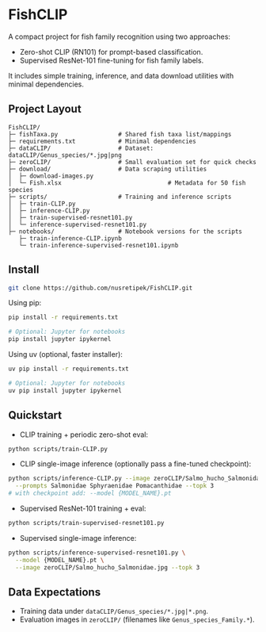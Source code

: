 # FishCLIP

A compact project for fish family recognition using two approaches:
- Zero-shot CLIP (RN101) for prompt-based classification.
- Supervised ResNet-101 fine-tuning for fish family labels.

It includes simple training, inference, and data download utilities with minimal dependencies.

## Project Layout

```text
FishCLIP/
├─ fishTaxa.py                 # Shared fish taxa list/mappings
├─ requirements.txt            # Minimal dependencies
├─ dataCLIP/                   # Dataset: dataCLIP/Genus_species/*.jpg|png
├─ zeroCLIP/                   # Small evaluation set for quick checks
├─ download/                   # Data scraping utilities
│  ├─ download-images.py
│  └─ Fish.xlsx								 # Metadata for 50 fish species
├─ scripts/                    # Training and inference scripts
│  ├─ train-CLIP.py
│  ├─ inference-CLIP.py
│  ├─ train-supervised-resnet101.py
│  └─ inference-supervised-resnet101.py
├─ notebooks/                  # Notebook versions for the scripts
   ├─ train-inference-CLIP.ipynb
   └─ train-inference-supervised-resnet101.ipynb
```

## Install

```bash
git clone https://github.com/nusretipek/FishCLIP.git
```

Using pip:

```bash
pip install -r requirements.txt

# Optional: Jupyter for notebooks
pip install jupyter ipykernel
```

Using uv (optional, faster installer):

```bash
uv pip install -r requirements.txt

# Optional: Jupyter for notebooks
uv pip install jupyter ipykernel
```

## Quickstart

- CLIP training + periodic zero-shot eval:
```bash
python scripts/train-CLIP.py
```
- CLIP single-image inference (optionally pass a fine-tuned checkpoint):
```bash
python scripts/inference-CLIP.py --image zeroCLIP/Salmo_hucho_Salmonidae.jpg \
  --prompts Salmonidae Sphyraenidae Pomacanthidae --topk 3
# with checkpoint add: --model {MODEL_NAME}.pt
```
- Supervised ResNet-101 training + eval:
```bash
python scripts/train-supervised-resnet101.py
```
- Supervised single-image inference:
```bash
python scripts/inference-supervised-resnet101.py \
  --model {MODEL_NAME}.pt \
  --image zeroCLIP/Salmo_hucho_Salmonidae.jpg --topk 3
```

## Data Expectations

- Training data under `dataCLIP/Genus_species/*.jpg|*.png`.
- Evaluation images in `zeroCLIP/` (filenames like `Genus_species_Family.*`).
